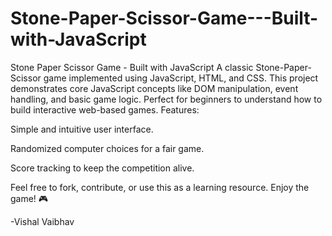 # Stone-Paper-Scissor-Game---Built-with-JavaScript
Stone Paper Scissor Game - Built with JavaScript A classic Stone-Paper-Scissor game implemented using JavaScript, HTML, and CSS. This project demonstrates core JavaScript concepts like DOM manipulation, event handling, and basic game logic. Perfect for beginners to understand how to build interactive web-based games. 
Features:

Simple and intuitive user interface.

Randomized computer choices for a fair game.

Score tracking to keep the competition alive.

Feel free to fork, contribute, or use this as a learning resource. Enjoy the game! 🎮

-Vishal Vaibhav
